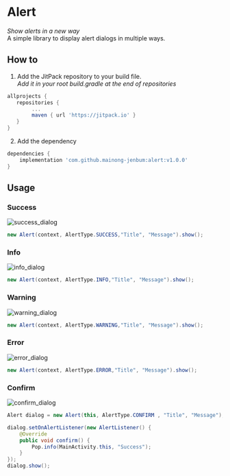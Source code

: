 # Alert

*Show alerts in a new way* \
A simple library to display alert dialogs in multiple ways.

## How to

1. Add the JitPack repository to your build file.\
*Add it in your root build.gradle at the end of repositories*


```gradle
allprojects {
   repositories {
        ...
	    maven { url 'https://jitpack.io' }
   }
}
```

2. Add the dependency

```gradle
dependencies {
	implementation 'com.github.mainong-jenbum:alert:v1.0.0'
}

```

## Usage

### Success
![success_dialog](https://user-images.githubusercontent.com/23124053/58652792-fba45d80-8331-11e9-854f-7429bae04196.png)
```java
new Alert(context, AlertType.SUCCESS,"Title", "Message").show();
```

### Info
![info_dialog](https://user-images.githubusercontent.com/23124053/58652791-fb0bc700-8331-11e9-822c-c342368567a3.png)
```java
new Alert(context, AlertType.INFO,"Title", "Message").show();
```

### Warning
![warning_dialog](https://user-images.githubusercontent.com/23124053/58652796-fcd58a80-8331-11e9-920c-a77aeba53af0.png)
```java
new Alert(context, AlertType.WARNING,"Title", "Message").show();
```

### Error
![error_dialog](https://user-images.githubusercontent.com/23124053/58652789-f9da9a00-8331-11e9-95d8-1a37e6f4adf6.png)
```java
new Alert(context, AlertType.ERROR,"Title", "Message").show();
```

### Confirm
![confirm_dialog](https://user-images.githubusercontent.com/23124053/58652782-f8a96d00-8331-11e9-9bc6-9665a43304ec.png)
```java
Alert dialog = new Alert(this, AlertType.CONFIRM , "Title", "Message");

dialog.setOnAlertListener(new AlertListener() {
    @Override
    public void confirm() {
        Pop.info(MainActivity.this, "Success");
    }
});
dialog.show();
```
